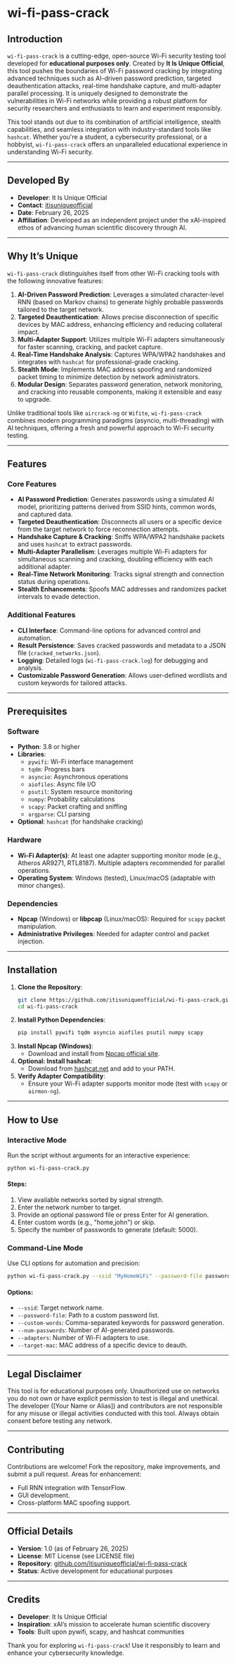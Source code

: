 # wi-fi-pass-crack

## Introduction
`wi-fi-pass-crack` is a cutting-edge, open-source Wi-Fi security testing tool developed for **educational purposes only**. Created by **It Is Unique Official**, this tool pushes the boundaries of Wi-Fi password cracking by integrating advanced techniques such as AI-driven password prediction, targeted deauthentication attacks, real-time handshake capture, and multi-adapter parallel processing. It is uniquely designed to demonstrate the vulnerabilities in Wi-Fi networks while providing a robust platform for security researchers and enthusiasts to learn and experiment responsibly.

This tool stands out due to its combination of artificial intelligence, stealth capabilities, and seamless integration with industry-standard tools like `hashcat`. Whether you're a student, a cybersecurity professional, or a hobbyist, `wi-fi-pass-crack` offers an unparalleled educational experience in understanding Wi-Fi security.

---

## Developed By
- **Developer**: It Is Unique Official
- **Contact**: [itisuniqueofficial](https://github.com/itisuniqueofficial) 
- **Date**: February 26, 2025  
- **Affiliation**: Developed as an independent project under the xAI-inspired ethos of advancing human scientific discovery through AI.

---

## Why It’s Unique
`wi-fi-pass-crack` distinguishes itself from other Wi-Fi cracking tools with the following innovative features:
1. **AI-Driven Password Prediction**: Leverages a simulated character-level RNN (based on Markov chains) to generate highly probable passwords tailored to the target network.
2. **Targeted Deauthentication**: Allows precise disconnection of specific devices by MAC address, enhancing efficiency and reducing collateral impact.
3. **Multi-Adapter Support**: Utilizes multiple Wi-Fi adapters simultaneously for faster scanning, cracking, and packet capture.
4. **Real-Time Handshake Analysis**: Captures WPA/WPA2 handshakes and integrates with `hashcat` for professional-grade cracking.
5. **Stealth Mode**: Implements MAC address spoofing and randomized packet timing to minimize detection by network administrators.
6. **Modular Design**: Separates password generation, network monitoring, and cracking into reusable components, making it extensible and easy to upgrade.

Unlike traditional tools like `aircrack-ng` or `Wifite`, `wi-fi-pass-crack` combines modern programming paradigms (asyncio, multi-threading) with AI techniques, offering a fresh and powerful approach to Wi-Fi security testing.

---

## Features
### Core Features
- **AI Password Prediction**: Generates passwords using a simulated AI model, prioritizing patterns derived from SSID hints, common words, and captured data.
- **Targeted Deauthentication**: Disconnects all users or a specific device from the target network to force reconnection attempts.
- **Handshake Capture & Cracking**: Sniffs WPA/WPA2 handshake packets and uses `hashcat` to extract passwords.
- **Multi-Adapter Parallelism**: Leverages multiple Wi-Fi adapters for simultaneous scanning and cracking, doubling efficiency with each additional adapter.
- **Real-Time Network Monitoring**: Tracks signal strength and connection status during operations.
- **Stealth Enhancements**: Spoofs MAC addresses and randomizes packet intervals to evade detection.

### Additional Features
- **CLI Interface**: Command-line options for advanced control and automation.
- **Result Persistence**: Saves cracked passwords and metadata to a JSON file (`cracked_networks.json`).
- **Logging**: Detailed logs (`wi-fi-pass-crack.log`) for debugging and analysis.
- **Customizable Password Generation**: Allows user-defined wordlists and custom keywords for tailored attacks.

---

## Prerequisites
### Software
- **Python**: 3.8 or higher
- **Libraries**:
  - `pywifi`: Wi-Fi interface management
  - `tqdm`: Progress bars
  - `asyncio`: Asynchronous operations
  - `aiofiles`: Async file I/O
  - `psutil`: System resource monitoring
  - `numpy`: Probability calculations
  - `scapy`: Packet crafting and sniffing
  - `argparse`: CLI parsing
- **Optional**: `hashcat` (for handshake cracking)

### Hardware
- **Wi-Fi Adapter(s)**: At least one adapter supporting monitor mode (e.g., Atheros AR9271, RTL8187). Multiple adapters recommended for parallel operations.
- **Operating System**: Windows (tested), Linux/macOS (adaptable with minor changes).

### Dependencies
- **Npcap** (Windows) or **libpcap** (Linux/macOS): Required for `scapy` packet manipulation.
- **Administrative Privileges**: Needed for adapter control and packet injection.

---

## Installation
1. **Clone the Repository**:
   ```bash
   git clone https://github.com/itisuniqueofficial/wi-fi-pass-crack.git
   cd wi-fi-pass-crack
   ```
2. **Install Python Dependencies**:
   ```bash
   pip install pywifi tqdm asyncio aiofiles psutil numpy scapy
   ```
3. **Install Npcap (Windows)**:
   - Download and install from [Npcap official site](https://nmap.org/npcap/).
4. **Optional: Install hashcat**:
   - Download from [hashcat.net](https://hashcat.net/) and add to your PATH.
5. **Verify Adapter Compatibility**:
   - Ensure your Wi-Fi adapter supports monitor mode (test with `scapy` or `airmon-ng`).

---

## How to Use
### Interactive Mode
Run the script without arguments for an interactive experience:
```bash
python wi-fi-pass-crack.py
```
#### Steps:
1. View available networks sorted by signal strength.
2. Enter the network number to target.
3. Provide an optional password file or press Enter for AI generation.
4. Enter custom words (e.g., "home,john") or skip.
5. Specify the number of passwords to generate (default: 5000).

### Command-Line Mode
Use CLI options for automation and precision:
```bash
python wi-fi-pass-crack.py --ssid "MyHomeWiFi" --password-file passwords.txt --custom-words "home,john" --num-passwords 10000 --adapters 2 --target-mac "00:11:22:33:44:55"
```

#### Options:
- `--ssid`: Target network name.
- `--password-file`: Path to a custom password list.
- `--custom-words`: Comma-separated keywords for password generation.
- `--num-passwords`: Number of AI-generated passwords.
- `--adapters`: Number of Wi-Fi adapters to use.
- `--target-mac`: MAC address of a specific device to deauth.

---

## Legal Disclaimer
This tool is for educational purposes only. Unauthorized use on networks you do not own or have explicit permission to test is illegal and unethical. The developer ([Your Name or Alias]) and contributors are not responsible for any misuse or illegal activities conducted with this tool. Always obtain consent before testing any network.

---

## Contributing
Contributions are welcome! Fork the repository, make improvements, and submit a pull request. Areas for enhancement:
- Full RNN integration with TensorFlow.
- GUI development.
- Cross-platform MAC spoofing support.

---

## Official Details
- **Version**: 1.0 (as of February 26, 2025)
- **License**: MIT License (see LICENSE file)
- **Repository**: [github.com/itisuniqueofficial/wi-fi-pass-crack](https://github.com/itisuniqueofficial/wi-fi-pass-crack)
- **Status**: Active development for educational purposes

---

## Credits
- **Developer**: It Is Unique Official
- **Inspiration**: xAI’s mission to accelerate human scientific discovery
- **Tools**: Built upon pywifi, scapy, and hashcat communities

Thank you for exploring `wi-fi-pass-crack`! Use it responsibly to learn and enhance your cybersecurity knowledge.
